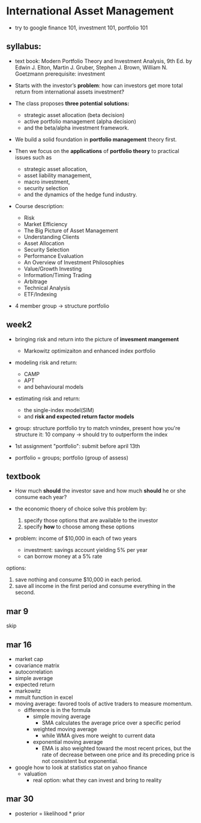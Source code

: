 # International Asset Management

- try to google finance 101, investment 101, portfolio 101

## syllabus:

- text book: Modern Portfolio Theory and Investment Analysis, 9th Ed. by Edwin J. Elton, Martin J. Gruber, Stephen J. Brown, William N. Goetzmann
  prerequisite: investment

- Starts with the investor’s **problem**: how can investors get more total return from international assets investment?
- The class proposes **three potential solutions:**
  - strategic asset allocation (beta decision)
  - active portfolio management (alpha decision)
  - and the beta/alpha investment framework.
- We build a solid foundation in **portfolio management** theory first.
- Then we focus on the **applications** of **portfolio theory** to practical issues such as
  - strategic asset allocation,
  - asset liability management,
  - macro investment,
  - security selection
  - and the dynamics of the hedge fund industry.
- Course description:
  - Risk
  - Market Efficiency
  - The Big Picture of Asset Management
  - Understanding Clients
  - Asset Allocation
  - Security Selection
  - Performance Evaluation
  - An Overview of Investment Philosophies
  - Value/Growth Investing
  - Information/Timing Trading
  - Arbitrage
  - Technical Analysis
  - ETF/Indexing
- 4 member group -> structure portfolio

## week2

- bringing risk and return into the picture of **invesment mangement**
  - Markowitz optimizaiton and enhanced index portfolio
- modeling risk and return:
  - CAMP
  - APT
  - and behavioural models
- estimating risk and return:

  - the single-index model(SIM)
  - and **risk and expected return factor models**

- group: structure portfolio try to match vnindex, present how you're structure it: 10 company -> should try to outperform the index
- 1st assignment "portfolio": submit before april 13th
- portfolio = groups; portfolio (group of assess)

## textbook

- How much **should** the investor save and how much **should** he or she consume each year?
- the economic thoery of choice solve this problem by:

  1. specify those options that are available to the investor
  2. specify **how** to choose among these options

- problem: income of $10,000 in each of two years
  - investment: savings account yielding 5% per year
  - can borrow money at a 5% rate

options:

1. save nothing and consume $10,000 in each period.
2. save all income in the first period and consume everything in the second.

## mar 9

skip

## mar 16

- market cap
- covariance matrix
- autocorrelation
- simple average
- expected return
- markowitz
- mmult function in excel
- moving average: favored tools of active traders to measure momentum.
  - difference is in the formula
    - simple moving average
      - SMA calculates the average price over a specific period
    - weighted moving average
      - while WMA gives more weight to current data
    - exponential moving average
      - EMA is also weighted toward the most recent prices, but the rate of decrease between one price and its preceding price is not consistent but exponential.
- google how to look at statistics stat on yahoo finance
  - valuation
    - real option: what they can invest and bring to reality

## mar 30

- posterior = likelihood \* prior
